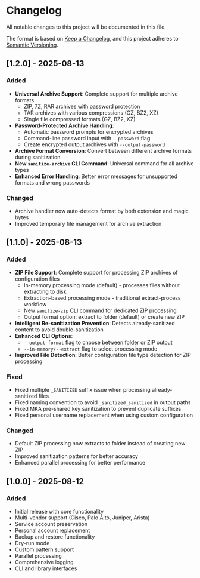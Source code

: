 # Changelog

All notable changes to this project will be documented in this file.

The format is based on [Keep a Changelog](https://keepachangelog.com/en/1.0.0/),
and this project adheres to [Semantic Versioning](https://semver.org/spec/v2.0.0.html).

## [1.2.0] - 2025-08-13

### Added
- **Universal Archive Support**: Complete support for multiple archive formats
  - ZIP, 7Z, RAR archives with password protection
  - TAR archives with various compressions (GZ, BZ2, XZ)
  - Single file compressed formats (GZ, BZ2, XZ)
- **Password-Protected Archive Handling**:
  - Automatic password prompts for encrypted archives
  - Command-line password input with `--password` flag
  - Create encrypted output archives with `--output-password`
- **Archive Format Conversion**: Convert between different archive formats during sanitization
- **New `sanitize-archive` CLI Command**: Universal command for all archive types
- **Enhanced Error Handling**: Better error messages for unsupported formats and wrong passwords

### Changed
- Archive handler now auto-detects format by both extension and magic bytes
- Improved temporary file management for archive extraction

## [1.1.0] - 2025-08-13

### Added
- **ZIP File Support**: Complete support for processing ZIP archives of configuration files
  - In-memory processing mode (default) - processes files without extracting to disk
  - Extraction-based processing mode - traditional extract-process workflow
  - New `sanitize-zip` CLI command for dedicated ZIP processing
  - Output format option: extract to folder (default) or create new ZIP
- **Intelligent Re-sanitization Prevention**: Detects already-sanitized content to avoid double-sanitization
- **Enhanced CLI Options**:
  - `--output-format` flag to choose between folder or ZIP output
  - `--in-memory/--extract` flag to select processing mode
- **Improved File Detection**: Better configuration file type detection for ZIP processing

### Fixed
- Fixed multiple `_SANITIZED` suffix issue when processing already-sanitized files
- Fixed naming convention to avoid `_sanitized_sanitized` in output paths
- Fixed MKA pre-shared key sanitization to prevent duplicate suffixes
- Fixed personal username replacement when using custom configuration

### Changed
- Default ZIP processing now extracts to folder instead of creating new ZIP
- Improved sanitization patterns for better accuracy
- Enhanced parallel processing for better performance

## [1.0.0] - 2025-08-12

### Added
- Initial release with core functionality
- Multi-vendor support (Cisco, Palo Alto, Juniper, Arista)
- Service account preservation
- Personal account replacement
- Backup and restore functionality
- Dry-run mode
- Custom pattern support
- Parallel processing
- Comprehensive logging
- CLI and library interfaces